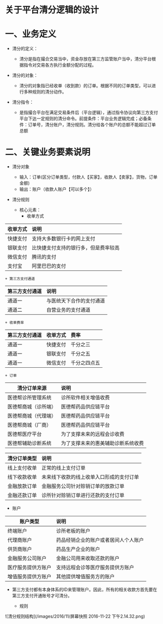 # 关于平台清分逻辑的设计
# 一、业务定义
+ 清分的定义：
  - 清分是指在撮合交易当中，资金存放在第三方监管账户当中，清分平台根据指令对交易各方执行金额分配的过程。

+ 清分的对象：
  - 清分的对象指已经收单（收到款）的订单。根据不同的订单类型，可以进行多种规则的清分动作。

+ 清分指令：
  - 是指撮合平台在满足交易条件后（平台逻辑），通过指令协议向第三方支付平台下达一定规则的清分命令。前提条件：平台业务逻辑完成；必备条件：订单号，清分账户，清分规则。清分给各个账户的总额不能超过订单总额

# 二、关键业务要素说明
+ 清分对象
  + 输入：订单(区分订单类型，付款人【买家】，收款人【卖家】，货物，订单金额)
  + 输出：账户（收款人账户【可以多个】）

+ 清分规则
  + 核心元素：
    + 收单方式

|收单方式|说明|
|-------  |:-------------|
| 快捷支付 |  支持大多数银行卡的网上支付       |
| 银联支付 |  比快捷支付支持的银行多，但是费率较高       |
| 微信支付 |  腾讯的支付       |
| 支付宝 |  阿里巴巴的支付       |

    + 第三方支付通道

|第三方支付通道|说明|
|-------  |:-------------|
| 通道一 |  与医统天下合作的支付通道       |
| 通道二 |  自营业务的支付通道       |

    + 收单费率

|第三方支付通道|收单方式|费率|
|-------  |:-------------|:-------------|
| 通道一 |  快捷支付       | 千分之三|
| 通道一 |  银联支付       | 千分之五|
| 通道一 |  微信支付       | 千分之四点五|

    + 订单

|清分订单来源|说明|
|-------  |:-------------|
| 医德帮诊所管理系统 |  诊所软件相关增值收费       |
| 医德帮商城（诊所端）|  医德帮药品供应链平台       |
| 医德帮商城（代理端）|  医德帮药品供应链平台       |
| 医德帮商城（厂商）|  医德帮药品供应链平台       |
| 医德帮医疗平台     |  为了支撑未来的远程会诊收费  |
| 医德帮辅助诊断系统 |  为了支撑未来的惠美辅助诊断系统收费  |

|清分订单类型|说明|
|-------     |:------------- |
|线上支付收单  |正常的线上支付订单|
|线下收款收单  |未来线下收款的线上收单入口形成的支付订单|
|金融放款订单  |金融服务公司针对赊销订单的放款订单|
|金融还款订单  |诊所针对赊销订单进行还款的支付订单|


  + 账户

|账户类型|说明|
|-------     |:------------- |
|终端账户  |诊所老板的账户|
|代理商账户  |药品经销企业的账户或者居间人个人账户|
|供货商账户  |药品生产企业的账户|
|金融服务公司账户  |金融公司用来收取还款的账户|
|医疗服务提供方账户  |支持远程会诊等医疗服务提供方账户|
|增值服务提供方账户  |其他提供增值服务方的账户|

  - 第三方支付都有本身体系的ID来管理账户。因此，所有的相关收款方首先要在第三方支付开通账号才可清分。

    + 规则

![清分规则结构](/images/2016/11/屏幕快照 2016-11-22 下午2.14.32.png)
